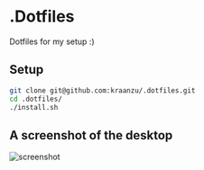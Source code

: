 # .Dotfiles

Dotfiles for my setup :)

## Setup
```bash
git clone git@github.com:kraanzu/.dotfiles.git
cd .dotfiles/
./install.sh
```

## A screenshot of the desktop

![screenshot](https://user-images.githubusercontent.com/97718086/160879896-569ae20a-9cc8-4eee-a803-5fc848fe10a4.png)
